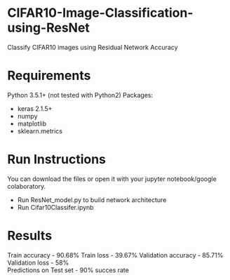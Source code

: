 # CIFAR10-Image-Classification-using-ResNet
Classify CIFAR10 images using Residual Network
Accuracy 

# Requirements
Python 3.5.1+ (not tested with Python2)
Packages:
- keras 2.1.5+
- numpy 
- matplotlib 
- sklearn.metrics

# Run Instructions
You can download the files or open it with your jupyter notebook/google colaboratory.
- Run ResNet_model.py to build network architecture
- Run Cifar10Classifer.ipynb

# Results
Train accuracy - 90.68%           Train loss - 39.67%
Validation accuracy - 85.71%      Validation loss - 58%         
Predictions on Test set - 90% succes rate

